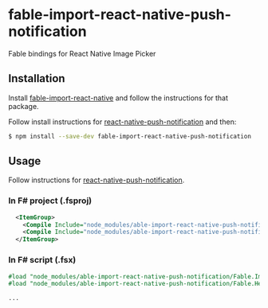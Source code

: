 # fable-import-react-native-push-notification

Fable bindings for React Native Image Picker

## Installation

Install [fable-import-react-native](https://www.npmjs.com/package/fable-import-react-native) and follow the instructions for that package.

Follow install instructions for [react-native-push-notification](https://github.com/zo0r/react-native-push-notification) and then:

```sh
$ npm install --save-dev fable-import-react-native-push-notification
```

## Usage

Follow instructions for [react-native-push-notification](https://github.com/zo0r/react-native-push-notification).

### In F# project (.fsproj)

```xml
  <ItemGroup>
    <Compile Include="node_modules/able-import-react-native-push-notification/Fable.Import.ReactNativePushNotification.fs" />
    <Compile Include="node_modules/able-import-react-native-push-notification/Fable.Helpers.ReactNativePushNotification.fs" />
  </ItemGroup>
```

### In F# script (.fsx)

```fsharp
#load "node_modules/able-import-react-native-push-notification/Fable.Import.ReactNativePushNotification.fs"
#load "node_modules/able-import-react-native-push-notification/Fable.Helpers.ReactNativePushNotification.fs"

...